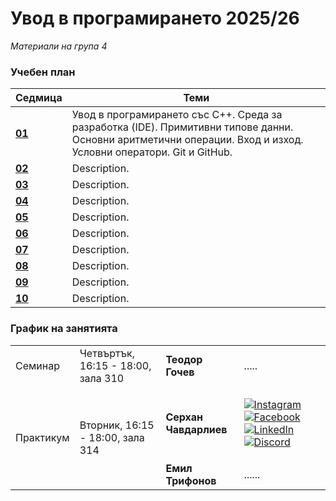 # Увод в програмирането 2025/26

_Материали на група 4_

### Учебен план

| Седмица                                                                                                 | Теми                                                                                                                                                            |
| ------------------------------------------------------------------------------------------------------- | --------------------------------------------------------------------------------------------------------------------------------------------------------------- |
| **[01](https://github.com/darimachine/Introduction-To-Programming-FMI-2025-26/tree/main/Week01)** | Увод в програмирането със C++. Среда за разработка (IDE). Примитивни типове данни. Основни аритметични операции. Вход и изход. Условни оператори. Git и GitHub. |
| **[02]()** | Description.                                                                                                                |
| **[03]()** | Description.                                                                                                                                                     |
| **[04]()** |Description.                                                                                                        |
| **[05]()** |Description.                                                                |
| **[06]()** | Description.                                                                                                  |
| **[07]()** | Description.                                                                                                                       |
| **[08]()** | Description.                                                                                                                             |
| **[09]()** | Description.                                                                                                                   |
| **[10]()** | Description.                                                                                                                           |

### График на занятията

<table style="width:100%;" >
  <tr>
    <td>Семинар</td>
    <td>Четвъртък, 16:15 - 18:00, зала 310</td>
    <td style="font-weight: bold">Теодор Гочев</td>
    <td>.....</td>
  </tr>
  <tr>
    <td rowspan="2">Практикум</td>
    <td rowspan="2">Вторник, 16:15 - 18:00, зала 314</td>
    <td style="font-weight: bold">Серхан Чавдарлиев</td>
    <td>
  
  [![Instagram](https://img.shields.io/badge/serhan_cavdarliev-DD2A7B?style=for-the-badge&logo=instagram&logoColor=FEDA77)](https://www.instagram.com/serhan_cavdarliev/)
  [![Facebook](https://img.shields.io/badge/Serhan%20Chavdarliev-1877f2?style=for-the-badge&logo=facebook&logoColor=WHITE)](https://www.facebook.com/serhan.cavdarliev)
  [![LinkedIn](https://img.shields.io/badge/LinkedIn-0077b5?style=for-the-badge&logo=linkedin&logoColor=WHITE)](https://www.linkedin.com/in/serhan-chavdarliev-055a97211/)
  [![Discord](https://img.shields.io/badge/uchihadari-7289da?style=for-the-badge&logo=discord&logoColor=white)]()
  
</td>
  </tr>
  <tr>
    <td style="font-weight: bold">Емил Трифонов</td>
    <td>......</td>
  </tr>
</table>
